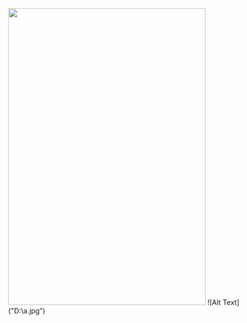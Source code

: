 <img src="https://myoctocat.com/assets/images/base-octocat.svg" style="width:400px; height:600px;"/>
![Alt Text]("D:\a.jpg")
